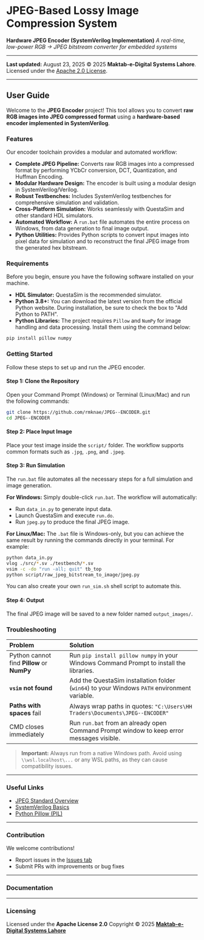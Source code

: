 # JPEG-Based Lossy Image Compression System

**Hardware JPEG Encoder (SystemVerilog Implementation)**
*A real-time, low-power RGB → JPEG bitstream converter for embedded systems*

-----

**Last updated:** August 23, 2025
© 2025 **Maktab-e-Digital Systems Lahore**. Licensed under the [Apache 2.0 License](https://www.google.com/search?q=LICENSE).

-----

## User Guide

Welcome to the **JPEG Encoder** project\! This tool allows you to convert **raw RGB images into JPEG compressed format** using a **hardware-based encoder implemented in SystemVerilog**.

### Features

Our encoder toolchain provides a modular and automated workflow:

  * **Complete JPEG Pipeline:** Converts raw RGB images into a compressed format by performing YCbCr conversion, DCT, Quantization, and Huffman Encoding.
  * **Modular Hardware Design:** The encoder is built using a modular design in SystemVerilog/Verilog.
  * **Robust Testbenches:** Includes SystemVerilog testbenches for comprehensive simulation and validation.
  * **Cross-Platform Simulation:** Works seamlessly with QuestaSim and other standard HDL simulators.
  * **Automated Workflow:** A `run.bat` file automates the entire process on Windows, from data generation to final image output.
  * **Python Utilities:** Provides Python scripts to convert input images into pixel data for simulation and to reconstruct the final JPEG image from the generated hex bitstream.

### Requirements

Before you begin, ensure you have the following software installed on your machine.

  * **HDL Simulator:** QuestaSim is the recommended simulator.
  * **Python 3.8+:** You can download the latest version from the official Python website. During installation, be sure to check the box to "Add Python to PATH".
  * **Python Libraries:** The project requires `Pillow` and `NumPy` for image handling and data processing. Install them using the command below:

<!-- end list -->

```bash
pip install pillow numpy
```

### Getting Started

Follow these steps to set up and run the JPEG encoder.

#### Step 1: Clone the Repository

Open your Command Prompt (Windows) or Terminal (Linux/Mac) and run the following commands:

```bash
git clone https://github.com/rmknae/JPEG--ENCODER.git
cd JPEG--ENCODER
```

#### Step 2: Place Input Image

Place your test image inside the `script/` folder. The workflow supports common formats such as `.jpg`, `.png`, and `.jpeg`.

#### Step 3: Run Simulation

The `run.bat` file automates all the necessary steps for a full simulation and image generation.

**For Windows:**
Simply double-click `run.bat`. The workflow will automatically:

  * Run `data_in.py` to generate input data.
  * Launch QuestaSim and execute `run.do`.
  * Run `jpeg.py` to produce the final JPEG image.

**For Linux/Mac:**
The `.bat` file is Windows-only, but you can achieve the same result by running the commands directly in your terminal. For example:

```bash
python data_in.py
vlog ./src/*.sv ./testbench/*.sv
vsim -c -do "run -all; quit" tb_top
python script/raw_jpeg_bitstream_to_image/jpeg.py
```

You can also create your own `run_sim.sh` shell script to automate this.

#### Step 4: Output

The final JPEG image will be saved to a new folder named `output_images/`.

### Troubleshooting

| Problem | Solution |
| :--- | :--- |
| Python cannot find **Pillow** or **NumPy** | Run `pip install pillow numpy` in your Windows Command Prompt to install the libraries. |
| **`vsim` not found** | Add the QuestaSim installation folder (`win64`) to your Windows `PATH` environment variable. |
| **Paths with spaces** fail | Always wrap paths in quotes: `"C:\Users\HH Traders\Documents\JPEG--ENCODER"` |
| CMD closes immediately | Run `run.bat` from an already open Command Prompt window to keep error messages visible. |

> **Important:** Always run from a native Windows path. Avoid using `\\wsl.localhost\...` or any WSL paths, as they can cause compatibility issues.

-----

### Useful Links

  * [JPEG Standard Overview](https://en.wikipedia.org/wiki/JPEG)
  * [SystemVerilog Basics](https://www.chipverify.com/systemverilog/systemverilog-introduction)
  * [Python Pillow (PIL)](https://pillow.readthedocs.io/en/stable/)

-----

### Contribution

We welcome contributions\!

  * Report issues in the [Issues tab](https://github.com/rmknae/JPEG--ENCODER/issues)
  * Submit PRs with improvements or bug fixes

-----

### Documentation

[](https://meds-jpeg-docs.readthedocs.io/en/latest/?badge=latest)

-----

### Licensing

Licensed under the **Apache License 2.0**
Copyright © 2025
**[Maktab-e-Digital Systems Lahore](https://github.com/meds-uet)**
